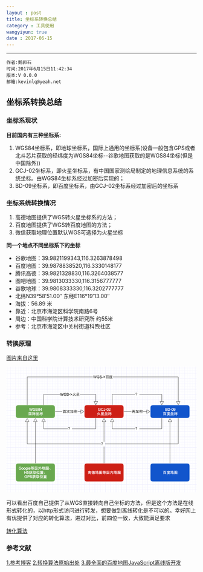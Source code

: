 ```yaml
---
layout : post
title: 坐标系转换总结
category : 工具使用
wangyiyun: true
date : 2017-06-15
---
```


******

    作者:鹅卵石
    时间:2017年6月15日11:42:34
    版本:V 0.0.0
    邮箱:kevinlq@yeah.net

<!-- more -->

## 坐标系转换总结

### 坐标系现状

**目前国内有三种坐标系:**

1. WGS84坐标系，即地球坐标系，国际上通用的坐标系(设备一般包含GPS或者北斗芯片获取的经纬度为WGS84坐标--谷歌地图获取的是WGS84坐标(但是中国除外))
2. GCJ-02坐标系，即火星坐标系，有中国国家测绘局制定的地理信息系统的系统坐标。由WGS84坐标系经过加密后实现的；
3. BD-09坐标系，即百度坐标系，由GCJ-02坐标系经过加密后的坐标系

### 坐标系统转换情况

1. 高德地图提供了WGS转火星坐标系的方法；
2. 百度地图提供了WGS转百度地图的方法；
3. 微信获取地理位置默认WGS可选择为火星坐标

**同一个地点不同坐标系下的坐标**

- 谷歌地图：39.9821199343,116.3263878498
- 百度地图：39.9878838520,116.3330148177
- 腾讯高德：39.9821328830,116.3264038577
- 图吧地图：39.9813033330,116.3156777777
- 谷歌地球：39.9808333330,116.3202777777
- 北纬N39°58′51.00″ 东经E116°19′13.00″
- 海拔：56.89 米
- 靠近：北京市海淀区科学院南路6号
- 周边：中国科学院计算技术研究所 约55米
- 参考：北京市海淀区中关村街道科煦社区

### 转换原理

[图片来自这里][1]

![转换方法](/res/img/blog/工具使用/map.png)

可以看出百度自己提供了从WGS直接转向自己坐标的方法，但是这个方法是在线形式转化的，以http形式访问进行转发，想要做到离线转化是不可以的。幸好网上有优提供了对应的转化算法，进过对比，前四位一致，大致能满足要求

[转化算法][2]

### 参考文献
[1.参考博客][1]
[2.转换算法原始出处][2]
[3.最全面的百度地图JavaScript离线版开发][3]


  [1]: https://segmentfault.com/a/1190000008549028
  [2]: http://bbs.lbsyun.baidu.com/forum.php?mod=viewthread&tid=10923
  [3]: http://www.cnblogs.com/Joanna-Yan/p/5822231.html

